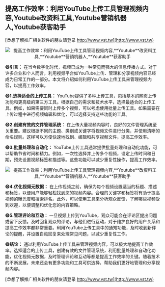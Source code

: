 ## **提高工作效率：利用YouTube上传工具管理视频内容,**Youtube**改资料工具,**Youtube**营销机器人,**Youtube**获客助手**

[😍想了解推广相关软件的朋友请登录 http://www.vst.tw](http://www.vst.tw)

 <center><img src="https://vst.tw/MP4/tuiguang/png/6.png" alt="提高工作效率：利用YouTube上传工具管理视频内容,**Youtube**改资料工具,**Youtube**营销机器人,**Youtube**获客助手"></center>

**😄引言：**
在当今数字化时代，视频已成为一种常见而强大的信息传播方式。对于许多企业和个人而言，利用视频平台如YouTube上传、管理和分享视频内容已经成为日常工作的一部分。本文将介绍如何利用YouTube上传工具来管理视频内容，以提高工作效率。

**😄1.选择适合的上传工具：**
YouTube提供了多种上传工具，包括基本的网页上传功能和更高级的第三方工具。根据自己的需求和技术水平，选择最适合的上传工具。例如，如果需要同时上传多个视频，可以考虑使用批量上传工具。如果需要在上传过程中进行视频编辑和优化，可以选择支持这些功能的工具。

**😄2.创建有效的文件管理系统：**
在上传大量视频内容时，良好的文件管理系统至关重要。建议根据不同的主题、类别或关键字将视频文件进行分类，并使用清晰的命名规则。这样可以方便快速地找到、编辑和共享视频文件，提高工作效率。

**😄3.批量处理和自动化：**
YouTube上传工具通常提供批量处理和自动化功能，可以帮助节省时间和精力。例如，一次性选择并上传多个视频，设定上传时间和日期，预先设置视频标签和描述等。这些功能可以减少重复性操作，提高工作效率。

 <center><img src="https://vst.tw/MP4/tuiguang/png/7.png" alt="提高工作效率：利用YouTube上传工具管理视频内容,**Youtube**改资料工具,**Youtube**营销机器人,**Youtube**获客助手"></center>

**😄4.优化视频元数据：**
在上传视频之前，确保为每个视频设置适当的标题、描述和标签，以便用户能够轻松找到您的视频内容。合理的关键字和标签将有助于提高视频的曝光度和搜索排名。此外，可以使用工具来分析观众反馈，了解哪些视频受到欢迎，以便调整和优化您的内容策略。

**😄5.管理评论和互动：**
一旦视频上传到YouTube，观众可能会在评论区提出问题或留下反馈。及时回复观众的评论，与他们进行互动，对于维护良好的用户关系和提高工作效率都非常重要。利用YouTube上传工具中的通知功能，及时收到新评论的提醒，并设置自动回复来处理常见问题，以减少重复性工作。

**😄结论：**
通过利用YouTube上传工具来管理视频内容，可以极大地提高工作效率。选择适合的上传工具，创建有效的文件管理系统，利用批量处理和自动化功能，优化视频元数据，及时管理评论和互动等都是提高工作效率的关键。随着技术的不断发展，未来还会有更多功能和工具可供选择，帮助我们更好地管理和分享视频内容。

[😍想了解推广相关软件的朋友请登录 http://www.vst.tw](http://www.vst.tw)



